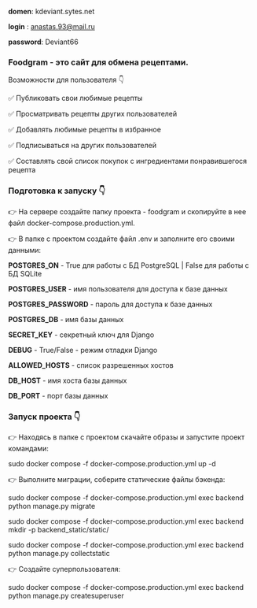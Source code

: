 **domen**: kdeviant.sytes.net


**login** : anastas.93@mail.ru


**password**: Deviant66



### Foodgram - это сайт для обмена рецептами. 

 Возможности для пользователя :point_down:
 

:white_check_mark: Публиковать свои любимые рецепты

:white_check_mark: Просматривать рецепты других пользователей 

:white_check_mark: Добавлять любимые рецепты в избранное

:white_check_mark: Подписываться на других пользователей

:white_check_mark: Составлять свой список покупок с ингредиентами понравившегося рецепта

### Подготовка к запуску :point_down:

:point_right: На сервере создайте папку проекта - foodgram и скопируйте в нее файл docker-compose.production.yml.

:point_right: В папке с проектом создайте файл .env и заполните его своими данными:

**POSTGRES_ON** - True для работы с БД PostgreSQL | False для работы с БД SQLite

**POSTGRES_USER** - имя пользователя для доступа к базе данных

**POSTGRES_PASSWORD** - пароль для доступа к базе данных

**POSTGRES_DB** - имя базы данных

**SECRET_KEY** - секретный ключ для Django

**DEBUG** - True/False - режим отладки Django

**ALLOWED_HOSTS** - список разрешенных хостов

**DB_HOST** - имя хоста базы данных

**DB_PORT** - порт базы данных

### Запуск проекта :point_down:

:point_right: Находясь в папке с проектом скачайте образы и запустите проект командами:

sudo docker compose -f docker-compose.production.yml up -d

:point_right: Выполните миграции, соберите статические файлы бэкенда:

sudo docker compose -f docker-compose.production.yml exec backend python manage.py migrate

sudo docker compose -f docker-compose.production.yml exec backend mkdir -p backend_static/static/

sudo docker compose -f docker-compose.production.yml exec backend python manage.py collectstatic


:point_right: Создайте суперпользователя:

sudo docker compose -f docker-compose.production.yml exec backend python manage.py createsuperuser
